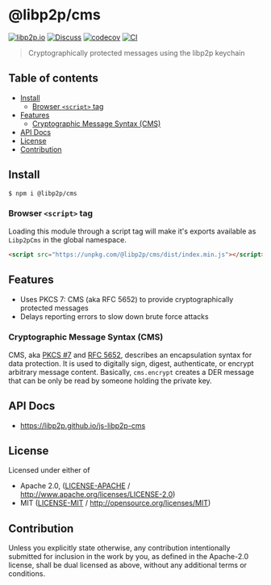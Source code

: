 # @libp2p/cms <!-- omit in toc -->

[![libp2p.io](https://img.shields.io/badge/project-libp2p-yellow.svg?style=flat-square)](http://libp2p.io/)
[![Discuss](https://img.shields.io/discourse/https/discuss.libp2p.io/posts.svg?style=flat-square)](https://discuss.libp2p.io)
[![codecov](https://img.shields.io/codecov/c/github/libp2p/js-libp2p-cms.svg?style=flat-square)](https://codecov.io/gh/libp2p/js-libp2p-cms)
[![CI](https://img.shields.io/github/actions/workflow/status/libp2p/js-libp2p-cms/js-test-and-release.yml?branch=master\&style=flat-square)](https://github.com/libp2p/js-libp2p-cms/actions/workflows/js-test-and-release.yml?query=branch%3Amaster)

> Cryptographically protected messages using the libp2p keychain

## Table of contents <!-- omit in toc -->

- [Install](#install)
  - [Browser `<script>` tag](#browser-script-tag)
- [Features](#features)
  - [Cryptographic Message Syntax (CMS)](#cryptographic-message-syntax-cms)
- [API Docs](#api-docs)
- [License](#license)
- [Contribution](#contribution)

## Install

```console
$ npm i @libp2p/cms
```

### Browser `<script>` tag

Loading this module through a script tag will make it's exports available as `Libp2pCms` in the global namespace.

```html
<script src="https://unpkg.com/@libp2p/cms/dist/index.min.js"></script>
```

## Features

- Uses PKCS 7: CMS (aka RFC 5652) to provide cryptographically protected messages
- Delays reporting errors to slow down brute force attacks

### Cryptographic Message Syntax (CMS)

CMS, aka [PKCS #7](https://en.wikipedia.org/wiki/PKCS) and [RFC 5652](https://tools.ietf.org/html/rfc5652), describes an encapsulation syntax for data protection. It is used to digitally sign, digest, authenticate, or encrypt arbitrary message content. Basically, `cms.encrypt` creates a DER message that can be only be read by someone holding the private key.

## API Docs

- <https://libp2p.github.io/js-libp2p-cms>

## License

Licensed under either of

- Apache 2.0, ([LICENSE-APACHE](LICENSE-APACHE) / <http://www.apache.org/licenses/LICENSE-2.0>)
- MIT ([LICENSE-MIT](LICENSE-MIT) / <http://opensource.org/licenses/MIT>)

## Contribution

Unless you explicitly state otherwise, any contribution intentionally submitted for inclusion in the work by you, as defined in the Apache-2.0 license, shall be dual licensed as above, without any additional terms or conditions.
